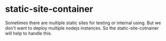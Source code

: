 # static-site-container
Sometimes there are multiple static sites for testing or internal using. But we don't want to deploy multiple nodejs instances. So the static-site-cotnainer will help to handle this.
